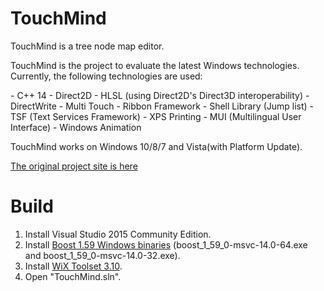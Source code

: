 TouchMind
=========

TouchMind is a tree node map editor.

<p>TouchMind is the project to evaluate the latest Windows technologies. Currently, the following technologies are used:</p>
- C++ 14
- Direct2D
- HLSL (using Direct2D's Direct3D interoperability)
- DirectWrite
- Multi Touch
- Ribbon Framework
- Shell Library (Jump list)
- TSF (Text Services Framework)
- XPS Printing
- MUI (Multilingual User Interface)
- Windows Animation

TouchMind works on Windows 10/8/7 and Vista(with Platform Update).

[The original project site is here](http://touchmind.codeplex.com)

# Build

1. Install Visual Studio 2015 Community Edition.
2. Install [Boost 1.59 Windows binaries](http://sourceforge.net/projects/boost/files/boost-binaries/1.59.0/)
   (boost_1_59_0-msvc-14.0-64.exe and boost_1_59_0-msvc-14.0-32.exe).
3. Install [WiX Toolset 3.10](http://wixtoolset.org/).
4. Open "TouchMind.sln".
